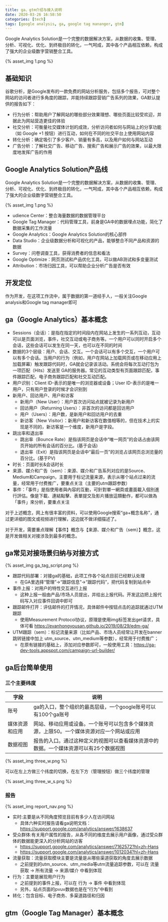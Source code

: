 ```yaml
---
title: ga、gtm介绍与接入说明
date: 2020-03-26 16:58:50
categories: [tech]
tags: [google analysis, ga, google tag mananger, gtm]
---
```


Google Analytics Solution是一个完整的数据解决方案，从数据的收集、管理、分析、可视化、优化、到终极目的转化，一气呵成，其中各个产品相互依赖，构成了强大的企业级数字营销整合工具。

{% asset_img 1.png %}

<escape><!-- more --></escape>

## 基础知识
谷歌分析，是Google发布的一款免费的网站分析服务，包括多个报告，可对整个网站的访问者进行多角度的跟踪，并能持续跟踪营销广告系列的效果，GA默认提供的报告如下：
- 行为分析：帮助用户了解网站的哪些部分效果理想、哪些页面比较受欢迎，并据此为网站营造更佳的体验
- 社交分析：可衡量社交媒体计划的成效，分析访问者如何与网站上的分享功能（如 Google +1 按钮）进行互动，如何在不同的社交平台上使用网站内容
- 转化分析：确定吸引了多少客户、销量有多高，以及用户如何与网站互动
- 广告分析：了解社交广告、移动广告、搜索广告和展示广告的效果，以最大限度地发挥广告的作用

## Google Analytics Solution产品线
Google Analytics Solution是一个完整的数据解决方案，从数据的收集、管理、分析、可视化、优化、到终极目的转化，一气呵成，其中各个产品相互依赖，构成了强大的企业级数字营销整合工具。

{% asset_img 1.png %}

- udience Center：整合海量数据的数据管理平台
- Google Tag Manager：代码管理工具，前身是GA中的数据埋点功能，简化了数据采集的工作流量
- Google Analytics：Google Analytics Solution的核心部件
- Data Studio：企业级数据分析和可视化的产品，能够整合不同产品和资源的数据
- Survey：问卷调查工具，获得消费者的信息和看法
- Google Optimize：网页测试和产品优化工具，可以做AB测试和多变量测试
- Attribution：市场归因工具，可以帮助企业分析广告是否有效

## 开发定位

作为开发，在这项工作流中，属于数据的第一道经手人，一般关注Google analysis和Google tag manager即可

## ga（Google Analytics）基本概念
- Sessions（会话）：是指在指定的时间段内在网站上发生的一系列互动，互动可以是页面浏览，事件，社交互动或电子商务等。一个用户可以同时开启多个会话，这些会话可以发生在同一天，也可以在不同的时间
- 数据的3个层级：用户、会话、交互。一个会话可以有多个交互，一个用户可以有多个会话。当用户的行为（例如，用户在网站上加载网页或在移动应用上加载屏幕）触发跟踪代码时，GA就会记录该活动。系统会将每次互动打包为一项匹配（Hits）发送至 GA的服务器。常见的互动类型有页面跟踪匹配，事件跟踪匹配，电子商务跟踪匹配和社交互动匹配。
- 用户识别：Client ID-表示的是唯一的浏览器或设备；User ID-表示的是唯一用户，只有用户登录的时候才会识别到
- 新用户、回访用户、用户和访客
  - 新用户（New User）：用户首次访问站点就被记录为新用户
  - 回访用户（Returning Users）：非首次的访问都是回访用户
  - 用户（Users）：用户数，是新用户和回访用户的去重
  - 新访客（New Visitor）：新用户和新访客在数值相等的，但在技术上的实现是不同的，新访客是一个维度，新用户是字段。
- 跳出率和退出率
  - 跳出率（Bounce Rate）是指该网页是会话中“唯一网页”的会话占由该网页开始的所有会话的百分比。(基于会话)
  - 退出率（Exit）是指该网页是会话中“最后一页”的浏览占该网页总浏览量的百分比。(基于PV)
- 时长：页面时长&会话时长
- 来源、媒介和广告（sem）：来源、媒介和广告系列对应的是Source、Medium和Campaign，主要用于标记流量来源，表示从哪个站点过来的流量，经常用于付费推广，要重点关注（主要的utm跟踪参数）
- 事件：「事件」是指使用者與內容的互動，可針對單一網頁或畫面載入個別進行評估。像是下載、連結點擊、表單提交及影片播放這類動作，都可以做為「事件」來分析，要重点关注

对于上述概念，网上有很丰富的资料，可以使用Google搜索“ga+概念名称”，通过更详细的图文或视频进行理解，这边就不做详细描述了。

对于开发，需要重点理解【事件】概念与【来源、媒介和广告（sem）】概念，这是开发做相关对接涉及到最多的概念。

## ga常见对接场景归纳与对接方式

{% asset_img ga_tag_script.png %}

- 跟踪代码部署：对接ga的基础，此项工作各个站点目前已经默认处理
  - 在GA里选择“管理”→“跟踪信息”→“跟踪代码”，把代码复制到站点中
- 事件上报：对用户的特性交互进行上报
  - 这种上报一般由产品/市场人员提出，并给出上报代码。开发这边把上报代码写入对应事件回调中即可
- 跟踪邮件打开：评估邮件的打开情况，具体邮件中按钮点击的追踪就通过UTM跟踪
  - 使用Measurement Protocol协议，原理是使用img标签发出get请求，具体可看 https://evanhongyousan.github.io/2019/08/29/edm-ga/
- UTM跟踪（sem）：标记流量来源（比如产品、市场人员经常让开发在banner跳转链接中加上 utm_source、utm_medium等参数），经常用于付费推广；
  - 在原有链接的基础上，添加对应参数即可，一般使用工具：https://ga-dev-tools.appspot.com/campaign-url-builder/

## ga后台简单使用

### 三个主要纬度

|字段|说明|
|---|---|
|账号	|ga的入口，整个组织的最高层级，一个google账号可以有100个ga账号|
|媒体资源和应用|网站、移动应用或设备。一个账号可以包含多个媒体资源，上限50。一个媒体资源对应一个网站或应用|
|数据视图|报告的入口。通过这种定义的视图可以查看媒体资源中的数据。一个媒体资源可以有25个数据视图|

{% asset_img three_w.png %}

可以在左上方做三个纬度的切换，在左下方（管理按钮）做三个纬度的管理

{% asset_img three_w_s.png %}

### 报告

{% asset_img report_nav.png %}

- 实时:主要是从不同角度预览目前有多少人在访问网站
  - 具体六种实时报告请看ga说明文档：https://support.google.com/analytics/answer/1638637
- 受众群体:有关用户属性的报告，从各不同的维度去展示用户画像，通过受众群体的数据能更深入的分析网站的访客
  - https://support.google.com/analytics/answer/7162572?hl=zh-Hans
  - https://support.google.com/analytics/answer/1012034?hl=zh-Hans
- 流量获取：流量获取模块主要是流量是从哪些渠道获取的角度去展示数据
  - 之前提到的utm_source、utm_media等utm流量追踪参数，可以在 流量获取 → 所有流量 → 来源/媒介  中看到体现
- 行为：主要是展现用户行为
  - 之前提到的事件上报，可以在 行为 → 事件 中看到体现
  - 另外，站点页面的pvuv数据也是在“行为”中看到
- 转化：包含目标、电子商务、多渠道路径和归因

## gtm（Google Tag Manager）基本概念
